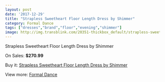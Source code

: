 ```yaml
---
layout: post
date: '2017-12-29'
title: "Strapless Sweetheart Floor Length Dress by Shimmer"
category: Formal Dance
tags: ["dresses","brand","floor","evening","shimmer"]
image: http://img.transblink.com/20351-thickbox_default/strapless-sweetheart-floor-length-dress-by-shimmer.jpg
---
```

Strapless Sweetheart Floor Length Dress by Shimmer

On Sales: **$270.99**
<a href="https://www.transblink.com/en/formal-dance/6423-strapless-sweetheart-floor-length-dress-by-shimmer.html"><amp-img layout="responsive" width="600" height="600" src="//img.transblink.com/20351-thickbox_default/strapless-sweetheart-floor-length-dress-by-shimmer.jpg" alt="Strapless Sweetheart Floor Length Dress by Shimmer 0" /></a>
<a href="https://www.transblink.com/en/formal-dance/6423-strapless-sweetheart-floor-length-dress-by-shimmer.html"><amp-img layout="responsive" width="600" height="600" src="//img.transblink.com/20353-thickbox_default/strapless-sweetheart-floor-length-dress-by-shimmer.jpg" alt="Strapless Sweetheart Floor Length Dress by Shimmer 1" /></a>
<a href="https://www.transblink.com/en/formal-dance/6423-strapless-sweetheart-floor-length-dress-by-shimmer.html"><amp-img layout="responsive" width="600" height="600" src="//img.transblink.com/20352-thickbox_default/strapless-sweetheart-floor-length-dress-by-shimmer.jpg" alt="Strapless Sweetheart Floor Length Dress by Shimmer 2" /></a>

Buy it: [Strapless Sweetheart Floor Length Dress by Shimmer](https://www.transblink.com/en/formal-dance/6423-strapless-sweetheart-floor-length-dress-by-shimmer.html "Strapless Sweetheart Floor Length Dress by Shimmer")

View more: [Formal Dance](https://www.transblink.com/en/6-formal-dance "Formal Dance")